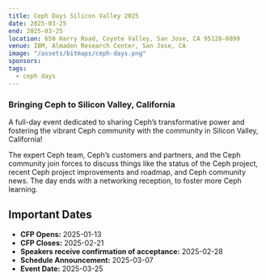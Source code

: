 ```yaml
---
title: Ceph Days Silicon Valley 2025
date: 2025-03-25
end: 2025-03-25
location: 650 Harry Road, Coyote Valley, San Jose, CA 95120-6099
venue: IBM, Almaden Research Center, San Jose, CA
image: "/assets/bitmaps/ceph-days.png"
sponsors:
tags:
  - ceph days
---
```


### Bringing Ceph to Silicon Valley, California

A full-day event dedicated to sharing Ceph’s transformative power and fostering
the vibrant Ceph community with the community in Silicon Valley, California!

The expert Ceph team, Ceph’s customers and partners, and the Ceph community
join forces to discuss things like the status of the Ceph project, recent Ceph
project improvements and roadmap, and Ceph community news. The day ends with
a networking reception, to foster more Ceph learning.

## Important Dates

- **CFP Opens:** 2025-01-13
- **CFP Closes:** 2025-02-21
- **Speakers receive confirmation of acceptance:** 2025-02-28
- **Schedule Announcement:** 2025-03-07
- **Event Date:** 2025-03-25